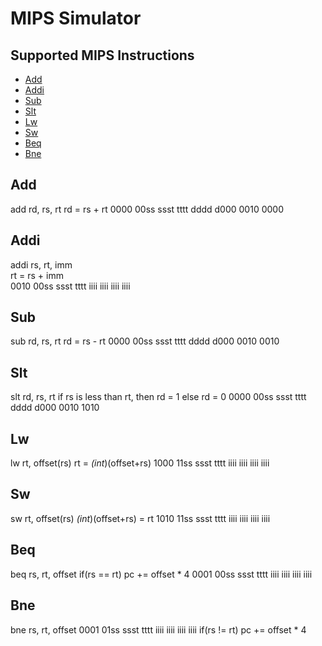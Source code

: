 # MIPS Simulator

## Supported MIPS Instructions
- [Add](#add)
- [Addi](#addi)
- [Sub](#sub)
- [Slt](#slt)
- [Lw](#lw)
- [Sw](#sw)
- [Beq](#beq)
- [Bne](#bne)

## Add
add rd, rs, rt
rd = rs + rt
0000 00ss ssst tttt dddd d000 0010 0000

## Addi
addi rs, rt, imm  
rt = rs + imm  
0010 00ss ssst tttt iiii iiii iiii iiii

## Sub
sub rd, rs, rt
rd = rs - rt
0000 00ss ssst tttt dddd d000 0010 0010

## Slt
slt rd, rs, rt
if rs is less than rt, then rd = 1 else rd = 0
0000 00ss ssst tttt dddd d000 0010 1010 

## Lw
lw rt, offset(rs)
rt = *(int*)(offset+rs)
1000 11ss ssst tttt iiii iiii iiii iiii

## Sw
sw rt, offset(rs)
*(int*)(offset+rs) = rt
1010 11ss ssst tttt iiii iiii iiii iiii

## Beq
beq rs, rt, offset
if(rs == rt) pc += offset * 4
0001 00ss ssst tttt iiii iiii iiii iiii

## Bne
bne rs, rt, offset
0001 01ss ssst tttt iiii iiii iiii iiii
if(rs != rt) pc += offset * 4
